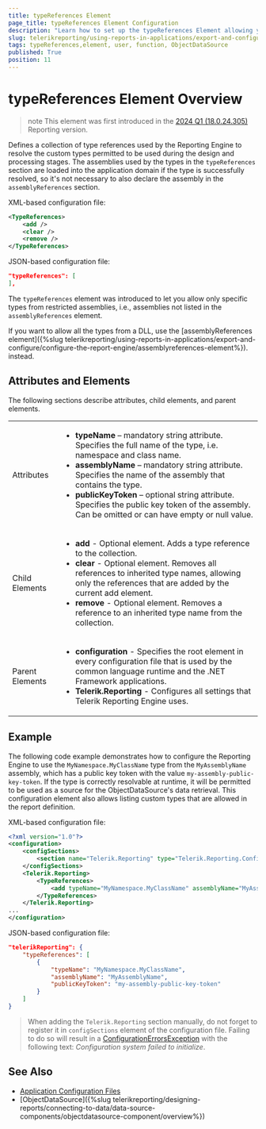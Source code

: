 ```yaml
---
title: typeReferences Element
page_title: typeReferences Element Configuration
description: "Learn how to set up the typeReferences Element allowing you to use custom user functions in the report and create ObjectDataSource components."
slug: telerikreporting/using-reports-in-applications/export-and-configure/configure-the-report-engine/typeReferences-element
tags: typeReferences,element, user, function, ObjectDataSource
published: True
position: 11
---
```


<style>
table th:first-of-type {
	width: 10%;
}
table th:nth-of-type(2) {
	width: 90%;
}
</style>

# typeReferences Element Overview

>note This element was first introduced in the [2024 Q1 (18.0.24.305)](https://www.telerik.com/support/whats-new/reporting/release-history/progress-telerik-reporting-2024-q1-(18-0-24-305)) Reporting version.

Defines a collection of type references used by the Reporting Engine to resolve the custom types permitted to be used during the design and processing stages. The assemblies used by the types in the `typeReferences` section are loaded into the application domain if the type is successfully resolved, so it's not necessary to also declare the assembly in the `assemblyReferences` section.

XML-based configuration file:

````XML
<TypeReferences>
	<add />
	<clear />
	<remove />
</TypeReferences>
````

JSON-based configuration file:

````JSON
"typeReferences": [
],
````

The `typeReferences` element was introduced to let you allow only specific types from restricted assemblies, i.e., assemblies not listed in the `assemblyReferences` element.

If you want to allow all the types from a DLL, use the [assemblyReferences element]({%slug telerikreporting/using-reports-in-applications/export-and-configure/configure-the-report-engine/assemblyreferences-element%}). instead.

## Attributes and Elements

The following sections describe attributes, child elements, and parent elements.

|   |   |
| ------ | ------ |
|Attributes|<ul><li>__typeName__ – mandatory string attribute. Specifies the full name of the type, i.e. namespace and class name.</li><li>__assemblyName__ – mandatory string attribute. Specifies the name of the assembly that contains the type.</li><li>__publicKeyToken__ – optional string attribute. Specifies the public key token of the assembly. Can be omitted or can have empty or null value.</li></ul>|
|Child Elements|<ul><li>__add__ - Optional element. Adds a type reference to the collection.</li><li>__clear__ - Optional element. Removes all references to inherited type names, allowing only the references that are added by the current add element.</li><li>__remove__ - Optional element. Removes a reference to an inherited type name from the collection.</li></ul>|
|Parent Elements|<ul><li>__configuration__ - Specifies the root element in every configuration file that is used by the common language runtime and the .NET Framework applications.</li><li>__Telerik.Reporting__ - Configures all settings that Telerik Reporting Engine uses.</li></ul>|

## Example

The following code example demonstrates how to configure the Reporting Engine to use the `MyNamespace.MyClassName` type from the `MyAssemblyName` assembly, which has a public key token with the value `my-assembly-public-key-token`. If the type is correctly resolvable at runtime, it will be permitted to be used as a source for the ObjectDataSource's data retrieval. This configuration element also allows listing custom types that are allowed in the report definition.

XML-based configuration file:

````XML
<?xml version="1.0"?>
<configuration>
	<configSections>
		<section name="Telerik.Reporting" type="Telerik.Reporting.Configuration.ReportingConfigurationSection, Telerik.Reporting" allowLocation="true" allowDefinition="Everywhere" />
	</configSections>
	<Telerik.Reporting>
		<TypeReferences>
			<add typeName="MyNamespace.MyClassName" assemblyName="MyAssemblyName" publicKeyToken="my-assembly-public-key-token" />
		</TypeReferences>
	</Telerik.Reporting>
...
</configuration>
````

JSON-based configuration file:

````JSON
"telerikReporting": {
	"typeReferences": [
		{
			"typeName": "MyNamespace.MyClassName",
			"assemblyName": "MyAssemblyName",
			"publicKeyToken": "my-assembly-public-key-token"
		}
	]
}
````

> When adding the `Telerik.Reporting` section manually, do not forget to register it in `configSections` element of the configuration file. Failing to do so will result in a [ConfigurationErrorsException](https://learn.microsoft.com/en-us/dotnet/api/system.configuration.configurationerrorsexception?view=dotnet-plat-ext-7.0) with the following text: *Configuration system failed to initialize*.

## See Also

* [Application Configuration Files](https://learn.microsoft.com/en-us/windows/win32/sbscs/application-configuration-files)
* [ObjectDataSource]({%slug telerikreporting/designing-reports/connecting-to-data/data-source-components/objectdatasource-component/overview%})
